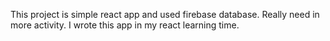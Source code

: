 This project is simple react app and used firebase database.
Really need in more activity.
I wrote this app in my react learning time.

